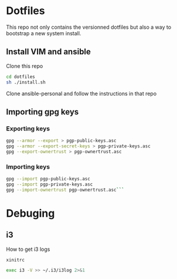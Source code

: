 # Dotfiles
This repo not only contains the versionned dotfiles but also a way to bootstrap a new
system install.


## Install VIM and ansible

Clone this repo

```sh
cd dotfiles
sh ./install.sh
```

Clone ansible-personal and follow the instructions in that repo

## Importing gpg keys


### Exporting keys

```sh
gpg --armor --export > pgp-public-keys.asc
gpg --armor --export-secret-keys > pgp-private-keys.asc
gpg --export-ownertrust > pgp-ownertrust.asc
```

### Importing keys

```sh
gpg --import pgp-public-keys.asc
gpg --import pgp-private-keys.asc
gpg --import-ownertrust pgp-ownertrust.asc```
```

# Debuging

## i3
How to get i3 logs

`xinitrc`

```sh
exec i3 -V >> ~/.i3/i3log 2>&1
```
